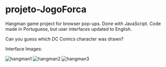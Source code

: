 # projeto-JogoForca
Hangman game project for browser pop-ups. Done with JavaScript. Code made in Portuguese, but user interfaces updated to English.

Can you guess which DC Comics character was drawn?

Interface Images:

![hangman1](https://user-images.githubusercontent.com/98829238/194716829-13a6f0ba-b935-4d9e-9cc4-0552b8b1d877.png)
![hangman2](https://user-images.githubusercontent.com/98829238/194716835-086727be-4ad4-4aff-abda-a9d25145c37f.png)
![hangman3](https://user-images.githubusercontent.com/98829238/194716839-74be9a0a-5adc-46f6-b950-eb636d8e5856.png)
